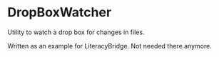 # DropBoxWatcher
Utility to watch a drop box for changes in files.

Written as an example for LiteracyBridge. Not needed there anymore. 
